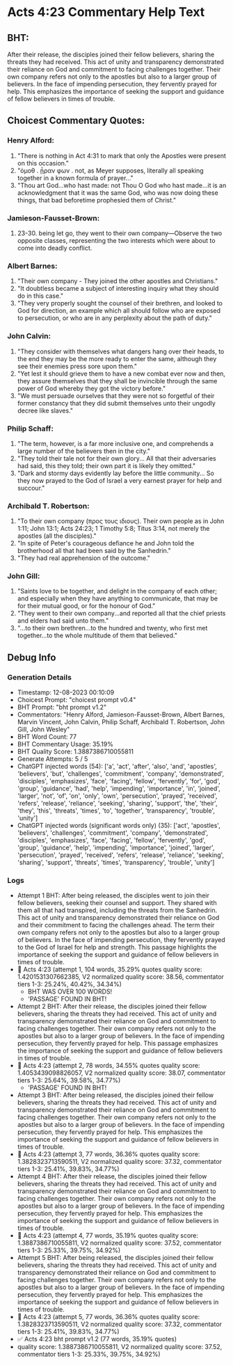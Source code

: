 # Acts 4:23 Commentary Help Text

## BHT:
After their release, the disciples joined their fellow believers, sharing the threats they had received. This act of unity and transparency demonstrated their reliance on God and commitment to facing challenges together. Their own company refers not only to the apostles but also to a larger group of believers. In the face of impending persecution, they fervently prayed for help. This emphasizes the importance of seeking the support and guidance of fellow believers in times of trouble.

## Choicest Commentary Quotes:
### Henry Alford:
1. "There is nothing in Act 4:31 to mark that only the Apostles were present on this occasion."
2. "ὁμοθ . ᾖραν φων . not, as Meyer supposes, literally all speaking together in a known formula of prayer..."
3. "Thou art God...who hast made: not Thou O God who hast made...it is an acknowledgment that it was the same God, who was now doing these things, that bad beforetime prophesied them of Christ."

### Jamieson-Fausset-Brown:
1. 23-30. being let go, they went to
	their own company—Observe the two opposite classes,
	representing the two interests which were about to come into deadly
	conflict.


### Albert Barnes:
1. "Their own company - They joined the other apostles and Christians." 
2. "It doubtless became a subject of interesting inquiry what they should do in this case." 
3. "They very properly sought the counsel of their brethren, and looked to God for direction, an example which all should follow who are exposed to persecution, or who are in any perplexity about the path of duty."

### John Calvin:
1. "They consider with themselves what dangers hang over their heads, to the end they may be the more ready to enter the same, although they see their enemies press sore upon them."
2. "Yet lest it should grieve them to have a new combat ever now and then, they assure themselves that they shall be invincible through the same power of God whereby they got the victory before."
3. "We must persuade ourselves that they were not so forgetful of their former constancy that they did submit themselves unto their ungodly decree like slaves."

### Philip Schaff:
1. "The term, however, is a far more inclusive one, and comprehends a large number of the believers then in the city."
2. "They told their tale not for their own glory... All that their adversaries had said, this they told; their own part it is likely they omitted."
3. "Dark and stormy days evidently lay before the little community... So they now prayed to the God of Israel a very earnest prayer for help and succour."

### Archibald T. Robertson:
1. "To their own company (προς τους ιδιους). Their own people as in John 1:11; John 13:1; Acts 24:23; 1 Timothy 5:8; Titus 3:14, not merely the apostles (all the disciples)."
2. "In spite of Peter's courageous defiance he and John told the brotherhood all that had been said by the Sanhedrin."
3. "They had real apprehension of the outcome."

### John Gill:
1. "Saints love to be together, and delight in the company of each other; and especially when they have anything to communicate, that may be for their mutual good, or for the honour of God."
2. "They went to their own company...and reported all that the chief priests and elders had said unto them."
3. "…to their own brethren…to the hundred and twenty, who first met together…to the whole multitude of them that believed."


## Debug Info
### Generation Details
- Timestamp: 12-08-2023 00:10:09
- Choicest Prompt: "choicest prompt v0.4"
- BHT Prompt: "bht prompt v1.2"
- Commentators: "Henry Alford, Jamieson-Fausset-Brown, Albert Barnes, Marvin Vincent, John Calvin, Philip Schaff, Archibald T. Robertson, John Gill, John Wesley"
- BHT Word Count: 77
- BHT Commentary Usage: 35.19%
- BHT Quality Score: 1.3887386710055811
- Generate Attempts: 5 / 5
- ChatGPT injected words (54):
	['a', 'act', 'after', 'also', 'and', 'apostles', 'believers', 'but', 'challenges', 'commitment', 'company', 'demonstrated', 'disciples', 'emphasizes', 'face', 'facing', 'fellow', 'fervently', 'for', 'god', 'group', 'guidance', 'had', 'help', 'impending', 'importance', 'in', 'joined', 'larger', 'not', 'of', 'on', 'only', 'own', 'persecution', 'prayed', 'received', 'refers', 'release', 'reliance', 'seeking', 'sharing', 'support', 'the', 'their', 'they', 'this', 'threats', 'times', 'to', 'together', 'transparency', 'trouble', 'unity']
- ChatGPT injected words (significant words only) (35):
	['act', 'apostles', 'believers', 'challenges', 'commitment', 'company', 'demonstrated', 'disciples', 'emphasizes', 'face', 'facing', 'fellow', 'fervently', 'god', 'group', 'guidance', 'help', 'impending', 'importance', 'joined', 'larger', 'persecution', 'prayed', 'received', 'refers', 'release', 'reliance', 'seeking', 'sharing', 'support', 'threats', 'times', 'transparency', 'trouble', 'unity']

### Logs
- Attempt 1 BHT: After being released, the disciples went to join their fellow believers, seeking their counsel and support. They shared with them all that had transpired, including the threats from the Sanhedrin. This act of unity and transparency demonstrated their reliance on God and their commitment to facing the challenges ahead. The term their own company refers not only to the apostles but also to a larger group of believers. In the face of impending persecution, they fervently prayed to the God of Israel for help and strength. This passage highlights the importance of seeking the support and guidance of fellow believers in times of trouble.
- 🔄 Acts 4:23 (attempt 1, 104 words, 35.29% quotes quality score: 1.4201531307662385, V2 normalized quality score: 38.56, commentator tiers 1-3: 25.24%, 40.42%, 34.34%) 
	- BHT WAS OVER 100 WORDS! 
	- 'PASSAGE' FOUND IN BHT!
- Attempt 2 BHT: After their release, the disciples joined their fellow believers, sharing the threats they had received. This act of unity and transparency demonstrated their reliance on God and commitment to facing challenges together. Their own company refers not only to the apostles but also to a larger group of believers. In the face of impending persecution, they fervently prayed for help. This passage emphasizes the importance of seeking the support and guidance of fellow believers in times of trouble.
- 🔄 Acts 4:23 (attempt 2, 78 words, 34.55% quotes quality score: 1.4053439098826057, V2 normalized quality score: 38.07, commentator tiers 1-3: 25.64%, 39.58%, 34.77%) 
	- 'PASSAGE' FOUND IN BHT!
- Attempt 3 BHT: After being released, the disciples joined their fellow believers, sharing the threats they had received. This act of unity and transparency demonstrated their reliance on God and commitment to facing challenges together. Their own company refers not only to the apostles but also to a larger group of believers. In the face of impending persecution, they fervently prayed for help. This emphasizes the importance of seeking the support and guidance of fellow believers in times of trouble.
- 🔄 Acts 4:23 (attempt 3, 77 words, 36.36% quotes quality score: 1.3828323713590511, V2 normalized quality score: 37.32, commentator tiers 1-3: 25.41%, 39.83%, 34.77%)
- Attempt 4 BHT: After their release, the disciples joined their fellow believers, sharing the threats they had received. This act of unity and transparency demonstrated their reliance on God and commitment to facing challenges together. Their own company refers not only to the apostles but also to a larger group of believers. In the face of impending persecution, they fervently prayed for help. This emphasizes the importance of seeking the support and guidance of fellow believers in times of trouble.
- 🔄 Acts 4:23 (attempt 4, 77 words, 35.19% quotes quality score: 1.3887386710055811, V2 normalized quality score: 37.52, commentator tiers 1-3: 25.33%, 39.75%, 34.92%)
- Attempt 5 BHT: After being released, the disciples joined their fellow believers, sharing the threats they had received. This act of unity and transparency demonstrated their reliance on God and commitment to facing challenges together. Their own company refers not only to the apostles but also to a larger group of believers. In the face of impending persecution, they fervently prayed for help. This emphasizes the importance of seeking the support and guidance of fellow believers in times of trouble.
- 🔄 Acts 4:23 (attempt 5, 77 words, 36.36% quotes quality score: 1.3828323713590511, V2 normalized quality score: 37.32, commentator tiers 1-3: 25.41%, 39.83%, 34.77%)
- ✅ Acts 4:23 bht prompt v1.2 (77 words, 35.19% quotes)
- quality score: 1.3887386710055811, V2 normalized quality score: 37.52, commentator tiers 1-3: 25.33%, 39.75%, 34.92%)